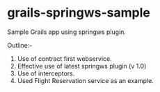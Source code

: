 grails-springws-sample
======================

Sample Grails app using springws plugin.

Outline:-
1. Use of contract first webservice.
2. Effective use of latest springws plugin (v 1.0)
3. Use of interceptors.
4. Used Flight Reservation service as an example.
